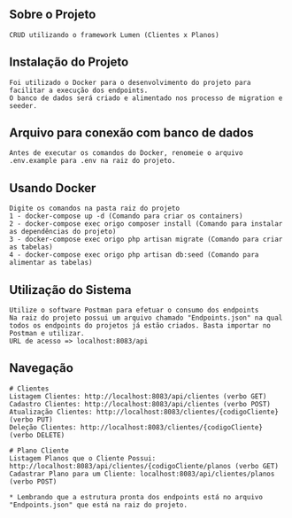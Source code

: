 ## Sobre o Projeto
    CRUD utilizando o framework Lumen (Clientes x Planos)
    
## Instalação do Projeto

    Foi utilizado o Docker para o desenvolvimento do projeto para facilitar a execução dos endpoints.
    O banco de dados será criado e alimentado nos processo de migration e seeder.
    
## Arquivo para conexão com banco de dados
    
    Antes de executar os comandos do Docker, renomeie o arquivo .env.example para .env na raiz do projeto.
    
## Usando Docker

    Digite os comandos na pasta raiz do projeto
    1 - docker-compose up -d (Comando para criar os containers)
    2 - docker-compose exec origo composer install (Comando para instalar as dependências do projeto)
    3 - docker-compose exec origo php artisan migrate (Comando para criar as tabelas)
    4 - docker-compose exec origo php artisan db:seed (Comando para alimentar as tabelas)
   
## Utilização do Sistema
    Utilize o software Postman para efetuar o consumo dos endpoints
    Na raiz do projeto possui um arquivo chamado "Endpoints.json" na qual todos os endpoints do projetos já estão criados. Basta importar no Postman e utilizar.
    URL de acesso => localhost:8083/api

## Navegação
    # Clientes
    Listagem Clientes: http://localhost:8083/api/clientes (verbo GET)
    Cadastro Clientes: http://localhost:8083/api/clientes (verbo POST)
    Atualização Clientes: http://localhost:8083/clientes/{codigoCliente} (verbo PUT)
    Deleção Clientes: http://localhost:8083/clientes/{codigoCliente} (verbo DELETE)
    
    # Plano Cliente
    Listagem Planos que o Cliente Possui: http://localhost:8083/api/clientes/{codigoCliente/planos (verbo GET)
    Cadastrar Plano para um Cliente: localhost:8083/api/clientes/planos (verbo POST)
    
    * Lembrando que a estrutura pronta dos endpoints está no arquivo "Endpoints.json" que está na raiz do projeto.    
    
    
    


